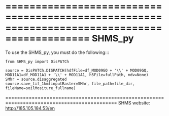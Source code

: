 ============================================================================================
SHMS_py
============================================================================================

To use the SHMS_py, you must do the following:::

    from SHMS_py import DisPATCh

	source = DisPATCh.DISPATCH(hdfFile=df_MOD09GQ + '\\' + MOD09GQ, MOD11A1=df_MOD11A1 + '\\' + MOD11A1, h5File=fullPath, ndv=None)
	SMhr = source.disaggregated
	source.save_tif_1km(inputRaster=SMhr, file_path=file_dir, fileName=soilMositure_fullname)

============================================================================================
SHMS website: http://185.105.184.53/en
